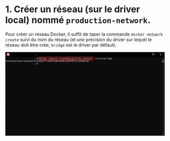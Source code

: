 # 1. Créer un réseau (sur le driver local) nommé ``production-network``.

Pour créer un réseau Docker, il suffit de taper la commande `docker network create` suivi du nom du réseau (et une précision du driver sur lequel le réseau doit être crée, `bridge` est le driver par défaut).

![](./assets/cli.png)